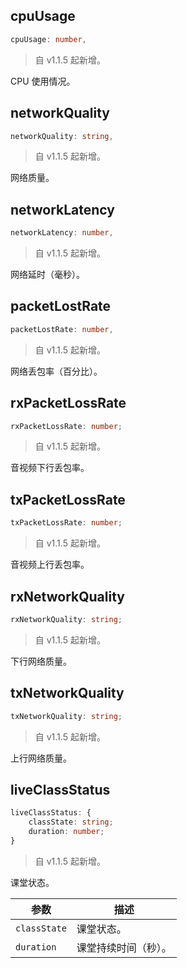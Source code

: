 ## cpuUsage

```typescript
cpuUsage: number,
```

> 自 v1.1.5 起新增。

CPU 使用情况。

## networkQuality

```typescript
networkQuality: string,
```

> 自 v1.1.5 起新增。

网络质量。

## networkLatency

```typescript
networkLatency: number,
```

> 自 v1.1.5 起新增。

网络延时（毫秒）。

## packetLostRate

```typescript
packetLostRate: number,
```

> 自 v1.1.5 起新增。

网络丢包率（百分比）。

## rxPacketLossRate

```typescript
rxPacketLossRate: number;
```

> 自 v1.1.5 起新增。

音视频下行丢包率。

## txPacketLossRate

```typescript
txPacketLossRate: number;
```

> 自 v1.1.5 起新增。

音视频上行丢包率。

## rxNetworkQuality

```typescript
rxNetworkQuality: string;
```

> 自 v1.1.5 起新增。

下行网络质量。

## txNetworkQuality

```typescript
txNetworkQuality: string;
```

> 自 v1.1.5 起新增。

上行网络质量。

## liveClassStatus

```typescript
liveClassStatus: {
    classState: string;
    duration: number;
}
```

> 自 v1.1.5 起新增。

课堂状态。

| 参数         | 描述                 |
| ------------ | -------------------- |
| `classState` | 课堂状态。           |
| `duration`   | 课堂持续时间（秒）。 |
